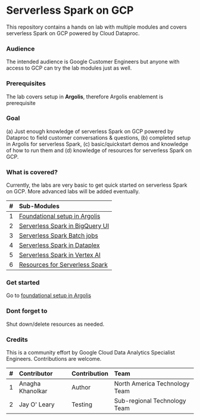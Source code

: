 # Serverless Spark on GCP

This repository contains a hands on lab with multiple modules and covers serverless Spark on GCP powered by Cloud Dataproc. 

### Audience
The intended audience is Google Customer Engineers but anyone with access to GCP can try the lab modules just as well.

### Prerequisites
The lab covers setup in **Argolis**, therefore Argolis enablement is prerequisite

### Goal
(a) Just enough knowledge of serverless Spark on GCP powered by Dataproc to field customer conversations & questions, (b) completed setup in Argolis for serverless Spark, (c) basic/quickstart demos and knowledge of how to run them and (d) knowledge of resources for serverless Spark on GCP.

### What is covered?
Currently, the labs are very basic to get quick started on serverless Spark on GCP. More advanced labs will be added eventually.

| # | Sub-Modules | 
| -- | :--- |
| 1 | [Foundational setup in Argolis](01-foundational-setup.md) | 
| 2 | [Serverless Spark in BigQuery UI](02-s8s-spark-in-bigquery.md) |
| 3 | [Serverless Spark Batch jobs](03-s8s-batch.md) |
| 4 | [Serverless Spark in Dataplex](04-s8s-dataplex.md) |
| 5 | [Serverless Spark in Vertex AI](05-s8s-vertex-ai.md) |
| 6 | [Resources for Serverless Spark](https://spark.apache.org/docs/latest/) |

### Get started

Go to [foundational setup in Argolis](01-foundational-setup.md)

### Dont forget to 
Shut down/delete resources as needed.

### Credits
This is a community effort by Google Cloud Data Analytics Specialist Engineers. Contributions are welcome.<br>


| # | Contributor | Contribution | Team |
| -- | :---    | :---| :---| 
| 1 | Anagha Khanolkar | Author | North America Technology Team |
| 2 | Jay O' Leary | Testing | Sub-regional Technology Team |


